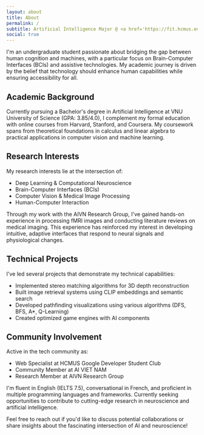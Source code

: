 ```yaml
---
layout: about
title: About
permalink: /
subtitle: Artificial Intelligence Major @ <a href='https://fit.hcmus.edu.vn/'>FIT - HCMUS</a>.
social: true
---
```


I'm an undergraduate student passionate about bridging the gap between human cognition and machines, with a particular focus on Brain-Computer Interfaces (BCIs) and assistive technologies. My academic journey is driven by the belief that technology should enhance human capabilities while ensuring accessibility for all.

## Academic Background
Currently pursuing a Bachelor's degree in Artificial Intelligence at VNU University of Science (GPA: 3.85/4.0), I complement my formal education with online courses from Harvard, Stanford, and Coursera. My coursework spans from theoretical foundations in calculus and linear algebra to practical applications in computer vision and machine learning.

## Research Interests
My research interests lie at the intersection of:
- Deep Learning & Computational Neuroscience
- Brain-Computer Interfaces (BCIs)
- Computer Vision & Medical Image Processing
- Human-Computer Interaction

Through my work with the AIVN Research Group, I've gained hands-on experience in processing fMRI images and conducting literature reviews on medical imaging. This experience has reinforced my interest in developing intuitive, adaptive interfaces that respond to neural signals and physiological changes.

## Technical Projects
I've led several projects that demonstrate my technical capabilities:
- Implemented stereo matching algorithms for 3D depth reconstruction
- Built image retrieval systems using CLIP embeddings and semantic search
- Developed pathfinding visualizations using various algorithms (DFS, BFS, A*, Q-Learning)
- Created optimized game engines with AI components

## Community Involvement
Active in the tech community as:
- Web Specialist at HCMUS Google Developer Student Club
- Community Member at AI VIET NAM
- Research Member at AIVN Research Group

I'm fluent in English (IELTS 7.5), conversational in French, and proficient in multiple programming languages and frameworks. Currently seeking opportunities to contribute to cutting-edge research in neuroscience and artificial intelligence.

Feel free to reach out if you'd like to discuss potential collaborations or share insights about the fascinating intersection of AI and neuroscience!

<!-- Write your biography here. Tell the world about yourself. Link to your favorite [subreddit](http://reddit.com). You can put a picture in, too. The code is already in, just name your picture `prof_pic.jpg` and put it in the `img/` folder.
Put your address / P.O. box / other info right below your picture. You can also disable any of these elements by editing `profile` property of the YAML header of your `_pages/about.md`. Edit `_bibliography/papers.bib` and Jekyll will render your [publications page](/al-folio/publications/) automatically.
Link to your social media connections, too. This theme is set up to use [Font Awesome icons](https://fontawesome.com/) and [Academicons](https://jpswalsh.github.io/academicons/), like the ones below. Add your Facebook, Twitter, LinkedIn, Google Scholar, or just disable all of them.  -->
